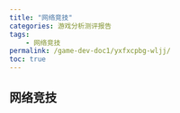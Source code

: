 ```yaml
---
title: "网络竞技"
categories: 游戏分析测评报告
tags:
    - 网络竞技
permalink: /game-dev-doc1/yxfxcpbg-wljj/
toc: true
---
```


## 网络竞技


